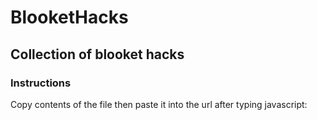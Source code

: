 # BlooketHacks

## Collection of blooket hacks

### Instructions
Copy contents of the file then paste it into the url after typing javascript:
